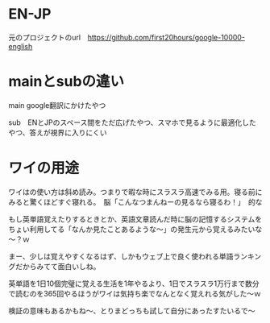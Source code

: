 # EN-JP

元のプロジェクトのurl　https://github.com/first20hours/google-10000-english

# mainとsubの違い

main google翻訳にかけたやつ

sub　ENとJPのスペース間をただ広げたやつ、スマホで見るように最適化したやつ、答えが視界に入りにくい


# ワイの用途

ワイはの使い方は斜め読み。つまりで暇な時にスラスラ高速でみる用。寝る前にみると驚くほどすぐ寝れる。　脳「こんなつまんねーの見るなら寝るわ！」　的な

もし英単語覚えたりするときとか、英語文章読んだ時に脳の記憶するシステムをちょい利用してる「なんか見たことあるような～」の発生元から覚えるみたいな～？ｗ

まー、少しは覚えやすくなるはず、しかもウェブ上で良く使われる単語ランキングだからみてて面白いしね。

英単語を1日10個完璧に覚える生活を1年やるより、1日でスラスラ1万行まで数分で読むのを365回やるほうがワイは気持ち楽でなんとなく覚えれる気がした～ｗ

検証の意味もあるかもね～、とりまどっちも試して自分にあったすたいるで～
